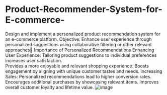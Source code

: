 # Product-Recommender-System-for-E-commerce-
Design and implement a personalized product recommendation system for an e-commerce platform.
Objective: Enhance user experience through personalized suggestions using collaborative filtering or other relevant approaches
Importance of Personalized Recommendations
Enhancing User Experience:
Tailoring product suggestions to individual preferences increases user satisfaction.    
Provides a more enjoyable and relevant shopping experience.
Boosts engagement by aligning with unique customer tastes and needs.
Increasing Sales:
Personalized recommendations lead to higher conversion rates.
Encourages additional purchases by showcasing relevant items.
Improves overall customer loyalty and lifetime value.
![image](https://github.com/VargheseTito/Product-Recommender-System-for-E-commerce-/assets/110298267/0d0768cf-98af-4301-bd16-6e1c8bcb4007)

